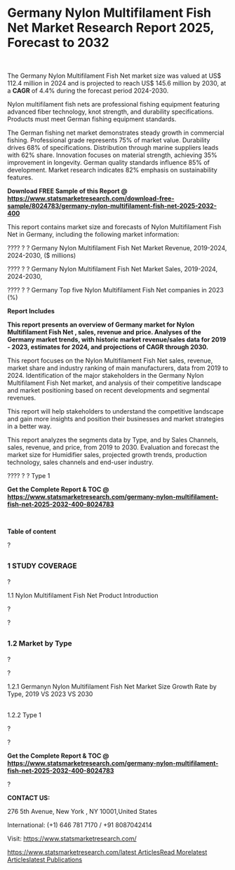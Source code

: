 <h1>Germany Nylon Multifilament Fish Net Market Research Report 2025, Forecast to 2032</h1><br/><p>The Germany Nylon Multifilament Fish Net market size was valued at US$ 112.4 million in 2024 and is projected to reach US$ 145.6 million by 2030, at a <strong>CAGR</strong> of 4.4% during the forecast period 2024-2030.</p>
 
 
 
 <p>Nylon multifilament fish nets are professional fishing equipment featuring advanced fiber technology, knot strength, and durability specifications. Products must meet German fishing equipment standards.</p>
 
 
 
 <p>The German fishing net market demonstrates steady growth in commercial fishing. Professional grade represents 75% of market value. Durability drives 68% of specifications. Distribution through marine suppliers leads with 62% share. Innovation focuses on material strength, achieving 35% improvement in longevity. German quality standards influence 85% of development. Market research indicates 82% emphasis on sustainability features.</p>
 
 
 
 <p><strong>Download FREE Sample of this Report @ <a href="https://www.statsmarketresearch.com/download-free-sample/8024783/germany-nylon-multifilament-fish-net-2025-2032-400">https://www.statsmarketresearch.com/download-free-sample/8024783/germany-nylon-multifilament-fish-net-2025-2032-400</a></strong></p>
 
 
 
 <p>This report contains market size and forecasts of Nylon Multifilament Fish Net in Germany, including the following market information:</p>
 
 
 
 <p>???? ? ? Germany Nylon Multifilament Fish Net Market Revenue, 2019-2024, 2024-2030, ($ millions)</p>
 
 
 
 <p>???? ? ? Germany Nylon Multifilament Fish Net Market Sales, 2019-2024, 2024-2030,</p>
 
 
 
 <p>???? ? ? Germany Top five Nylon Multifilament Fish Net companies in 2023 (%)</p>
 
 
 
 <p><strong>Report Includes</strong></p>
 
 
 
 <p><strong>This report presents an overview of Germany market for Nylon Multifilament Fish Net , sales, revenue and price. Analyses of the Germany market trends, with historic market revenue/sales data for 2019 - 2023, estimates for 2024, and projections of <strong>CAGR</strong> through 2030.</strong></p>
 
 
 
 <p>This report focuses on the Nylon Multifilament Fish Net sales, revenue, market share and industry ranking of main manufacturers, data from 2019 to 2024. Identification of the major stakeholders in the Germany Nylon Multifilament Fish Net market, and analysis of their competitive landscape and market positioning based on recent developments and segmental revenues.</p>
 
 
 
 <p>This report will help stakeholders to understand the competitive landscape and gain more insights and position their businesses and market strategies in a better way.</p>
 
 
 
 <p>This report analyzes the segments data by Type, and by Sales Channels, sales, revenue, and price, from 2019 to 2030. Evaluation and forecast the market size for Humidifier sales, projected growth trends, production technology, sales channels and end-user industry.</p>
 
 
 
 <p>???? ? ? Type 1</p>
 
 
 
 <div><b>Get the Complete Report & TOC @ <a href="https://www.statsmarketresearch.com/germany-nylon-multifilament-fish-net-2025-2032-400-8024783">https://www.statsmarketresearch.com/germany-nylon-multifilament-fish-net-2025-2032-400-8024783</a></b></div>
 
 
 
 <p><br />
 
 <b>Table of content</b></p>
 
 
 
 <p>? </p>
 
 
 
 <h2><span style="font-size:16px"><strong>1 STUDY COVERAGE</strong></span></h2>
 
 
 
 <p>? </p>
 
 
 
 <p>1.1 Nylon Multifilament Fish Net Product Introduction</p>
 
 
 
 <p>? </p>
 
 
 
 <p>? </p>
 
 
 
 <h2><span style="font-size:16px"><strong>1.2 Market by Type</strong></span></h2>
 
 
 
 <p>? </p>
 
 
 
 <p>? </p>
 
 
 
 <p>1.2.1 Germanyn Nylon Multifilament Fish Net Market Size Growth Rate by Type, 2019 VS 2023 VS 2030<br />
 
 <br />
 
 1.2.2 Type 1<br />
 
 ? </p>
 
 
 
 <p>? </p>
 
 
 
 <div><b>Get the Complete Report & TOC @ <a href="https://www.statsmarketresearch.com/germany-nylon-multifilament-fish-net-2025-2032-400-8024783">https://www.statsmarketresearch.com/germany-nylon-multifilament-fish-net-2025-2032-400-8024783</a></b></div>
 
 
 
 <p>? </p>
 
 
 
 <p><b>CONTACT US:</b><br />
 
 276 5th Avenue, New York , NY 10001,United States<br />
 
 International: (+1) 646 781 7170 / +91 8087042414<br />
 
 Visit: <a href="https://www.statsmarketresearch.com/">https://www.statsmarketresearch.com/</a><br />
 
 <a href="https://gyeongbokgung.com">https://www.statsmarketresearch.com/</a><a href="https://hallyeomaritime.com">latest Articles</a><a href="https://jingwansa.com">Read More</a><a href="https://nguoiviet.jp/">latest Articles</a><a href="https://www.intelmarketresearch.com/">latest Publications</a></p>